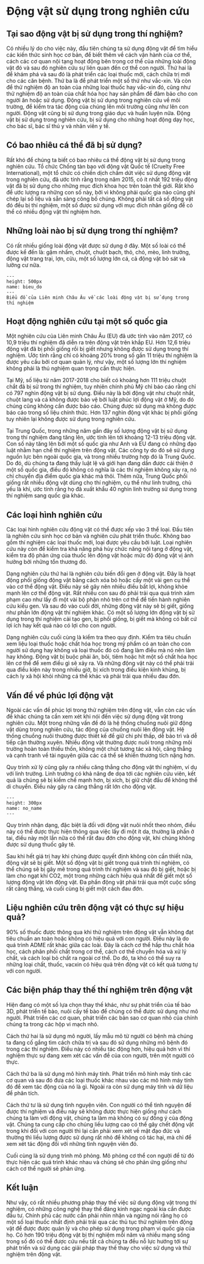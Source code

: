 # Động vật sử dụng trong nghiên cứu

## Tại sao động vật bị sử dụng trong thí nghiệm?

Có nhiều lý do cho việc này, đầu tiên chúng ta sử dụng động vật để tìm hiểu các kiến thức sinh học cơ bản, để biết thêm về cách vận hành của cơ thể, cách các cơ quan nội tạng hoạt động bên trong cơ thể của những loài động vật đó và sau đó nghiên cứu sự liên quan đến cơ thể con người. Thứ hai là để khám phá và sau đó là phát triển các loại thuốc mới, cách chữa trị mới cho các căn bệnh. Thứ ba là để phát triển một số thứ như vắc-xin. Và còn để thử nghiệm độ an toàn của những loại thuốc hay vắc-xin đó, cũng như thử nghiệm độ an toàn của chất hóa học hay sản phẩm để đảm bảo cho con người ăn hoặc sử dụng. Động vật bị sử dụng trong nghiên cứu về môi trường, để kiểm tra tác động của chúng lên môi trường cũng như lên con người. Động vật cũng bị sử dụng trong giáo dục và huấn luyện nữa. Động vật bị sử dụng trong nghiên cứu, bị sử dụng cho những hoạt động dạy học, cho bác sĩ, bác sĩ thú y và nhân viên y tế.
 
## Có bao nhiêu cá thể đã bị sử dụng?
Rất khó để chúng ta biết có bao nhiêu cá thể động vật bị sử dụng trong nghiên cứu. Tổ chức Chống tàn bạo với động vật Quốc tế (Cruelty Free International), một tổ chức có chiến dịch chấm dứt việc sử dụng động vật trong nghiên cứu, đã ước tính rằng trong năm 2015, có ít nhất 192 triệu động vật đã bị sử dụng cho những mục đích khoa học trên toàn thế giới. Rất khó để ước lượng ra những con số này, bởi vì không phải quốc gia nào cũng ghi chép lại số liệu và sẵn sàng công bố chúng. Không phải tất cả số động vật đó đều bị thí nghiệm, một số được sử dụng với mục đích nhân giống để có thể có nhiều động vật thí nghiệm hơn. 

## Những loài nào bị sử dụng trong thí nghiệm?
Có rất nhiều giống loài động vật được sử dụng ở đây. Một số loài có thể được kể đến là: gặm nhấm, chuột, chuột bạch, thỏ, chó, mèo, linh trưởng, động vật trang trại, lợn, cừu, một số lượng lớn cá, cả động vật bò sát và lưỡng cư nữa.

```{figure} ../../media/assets/Phan_03/dong_vat_trong_nghien_cuu/1.png
---
height: 500px
name: bieu_do
---
Biểu đồ của Liên minh Châu Âu về các loài động vật bị sử dụng trong thí nghiệm
```

## Hoạt động nghiên cứu tại một số quốc gia
Một nghiên cứu của Liên minh Châu Âu (EU) đã ước tính vào năm 2017, có 10,9 triệu thí nghiệm đã diễn ra trên động vật trên khắp EU. Hơn 12,6 triệu động vật đã bị phối giống rồi bị giết nhưng không được sử dụng trong thí nghiệm. Ước tính rằng chỉ có khoảng 20% trong số gần 11 triệu thí nghiệm là được yêu cầu bởi cơ quan quản lý, như vậy, một số lượng lớn thí nghiệm không phải là thú nghiệm quan trọng cần thực hiện. 

Tại Mỹ, số liệu từ năm 2017-2018 cho biết có khoảng hơn 111 triệu chuột chắt đã bị sử trong thí nghiệm, tuy nhiên chính phủ Mỹ chỉ báo cáo rằng chỉ có 797 nghìn động vật bị sử dụng. Điều này là bởi động vật như chuột nhắt, chuột lang và cá không được bảo vệ bởi luật phúc lợi động vật ở Mỹ, do đó chúng cũng không cần được báo cáo. Chúng được sử dụng mà không được báo cáo trong số liệu chính thức. Hơn 137 nghìn động vật khác bị phối giống tuy nhiên lại không được sử dụng trong nghiên cứu. 

Tại Trung Quốc, trong những năm gần đây số lượng động vật bị sử dụng trong thí nghiệm đang tăng lên, ước tính lên tới khoảng 12-13 triệu động vật. Con số này tăng lên bởi một số quốc gia như Anh và EU đang có những đạo luật nhằm hạn chế thí nghiệm trên động vật. Các công ty do đó sẽ sử dụng nguồn lực bên ngoài quốc gia, và trong nhiều trường hợp đó là Trung Quốc. Do đó, dù chúng ta đang thấy luật lệ và giới hạn đang dần được cải thiện ở một số quốc gia, điều đó không có nghĩa là các thí nghiệm không xảy ra, nó chỉ chuyển địa điểm quốc gia khác mà thôi. Thêm nữa, Trung Quốc phối giống rất nhiều động vật dùng cho thí nghiệm, cụ thể như linh trưởng, chủ yếu là khỉ, ước tính rằng họ đã xuất khẩu 40 nghìn linh trưởng sử dụng trong thí nghiệm sang quốc gia khác.

## Các loại hình nghiên cứu 
Các loại hình nghiên cứu động vật có thể được xếp vào 3 thể loại. Đầu tiên là nghiên cứu sinh học cơ bản và nghiên cứu phát triển thuốc. Không bao gồm thí nghiệm các loại thuốc mới, loại được yêu cầu bởi luật. Loại nghiên cứu này còn để kiểm tra khả năng phá hủy chức năng nội tạng ở động vật, kiểm tra độ phản ứng của thuốc lên động vật hoặc mức độ động vật vị ảnh hưởng bởi những tổn thương đó. 

Dạng nghiên cứu thứ hai là nghiên cứu biến đổi gen ở động vật. Đây là hoạt động phối giống động vật bằng cách xóa bỏ hoặc cấy một vài gen cụ thể vào cơ thể động vật. Điều này sẽ gây nên nhiều điều bất lợi, không khỏe mạnh lên cơ thể động vật. Rất nhiều con sau đó phải trải qua quá trình xâm phạm cao như lấy đi một vài bộ phận nhỏ trên cơ thể để tiến hành nghiên cứu kiểu gen. Và sau đó vào cuối đời, những động vật này sẽ bị giết, giống như phần lớn động vật thí nghiệm khác. Có một số lượng lớn động vật bị sử dụng trong thí nghiệm cải tạo gen, bị phối giống, bị giết mà không có bất cứ lợi ích hay kết quả nào có lợi cho con người. 

Dạng nghiên cứu cuối cùng là kiểm tra theo quy định. Kiểm tra tiêu chuẩn xem liệu loại thuốc hoặc chất hóa học trong mỹ phẩm có an toàn cho con người sử dụng hay không và loại thuốc đó có đang làm điều mà nó nên làm hay không. Động vật bị buộc phải ăn, bôi, tiêm hoặc hít một số chất hóa học lên cơ thể để xem điều gì sẽ xảy ra. Và những động vật này có thể phải trải qua điều kiện này trong nhiều giờ, bị xích trong điều kiện kinh khủng, bị cách ly xã hội khỏi những cá thể khác và phải trải qua nhiều đau đớn. 

## Vấn đề về phúc lợi động vật
Ngoài các vấn đề phúc lợi trong thử nghiệm trên động vật, vẫn còn các vấn đề khác chúng ta cần xem xét khi nói đến việc sử dụng động vật trong nghiên cứu. Một trong những vấn đề đó là hệ thống chuồng nuôi giữ động vật dùng trong nghiên cứu, tác động của chuồng nuôi lên động vật. Hệ thống chuồng nuôi thường được thiết kế để giữ chi phí thấp, dễ bảo trì và dễ tiếp cận thường xuyên. Nhiều động vật thường được nuôi trong những môi trường hoàn toàn thiếu thốn, không một chút tương tác xã hội, căng thẳng và cạnh tranh về tài nguyên giữa các cá thể sẽ khiến thương tích nặng hơn. 

Quy trình xử lý cũng gây ra nhiều căng thẳng cho động vật thí nghiệm, ví dụ với linh trưởng. Linh trưởng có khả năng đe dọa tới các nghiên cứu viên, kết quả là chúng sẽ bị kiềm chế mạnh hơn, bị xích, bị giữ chặt đầu để không thể di chuyển. Điều này gây ra căng thẳng rất lớn cho động vật. 

```{figure} ../../media/assets/Phan_03/dong_vat_trong_nghien_cuu/2.png
---
height: 300px
name: no_name
---
```

Quy trình nhận dạng, đặc biệt là đối với động vật nuôi nhốt theo nhóm, điều này có thể được thực hiện thông qua việc lấy đi một ít da, thường là phần ở tai, điều này một lần nữa có thể rất đau đớn cho động vật, khi chúng không được sử dụng thuốc gây tê. 

Sau khi hết giá trị hay khi chúng được quyết định không còn cần thiết nữa, động vật sẽ bị giết. Một số động vật bị giết trong quá trình thí nghiệm, có thể chúng sẽ bị gây mê trong quá trình thí nghiệm và sau đó bị giết, hoặc bị làm cho ngạt khí CO2, một trong những cách hiệu quả nhất để giết một số lượng động vật lớn động vật. Đa phần động vật phải trải qua một cuộc sống rất căng thẳng, và cuối cùng bị giết một cách đau đớn. 

## Liệu nghiên cứu trên động vật có thực sự hiệu quả?
90% số thuốc được thông qua khi thử nghiệm trên động vật vẫn không đạt tiêu chuẩn an toàn hoặc không có hiệu quả với con người. Điều này là do quá trình ADME rất khác giữa các loài. Đây là cách cơ thể hấp thu chất hóa học, cách phân phối chất trong cơ thể, cách cơ thể chuyển hóa và xử lý chất, và cách loại bỏ chất ra ngoài cơ thể. Do đó, ta khó có thể suy ra những loại chất, thuốc, vacxin có hiệu quả trên động vật có kết quả tương tự với con người.

## Các biện pháp thay thế thí nghiệm trên động vật
Hiện đang có một số lựa chọn thay thế khác, như sự phát triển của tế bào 3D, phát triển tế bào, nuôi cấy tế bào để chúng có thể được sử dụng như mô người. Phát triển các cơ quan, phát triển các bản sao cơ quan nhỏ của chính chúng ta trong các hộp vi mạch nhỏ. 

Cách thứ hai là sử dụng mô người, lấy mẫu mô từ người có bệnh mà chúng ta đang cố gắng tìm cách chữa trị và sau đó sử dụng những mô bệnh đó trong các thí nghiệm. Điều này có nhiều tác động hơn, hiệu quả hơn vì thí nghiệm thực sự đang xem xét các vấn đề của con người, trên một người có thực.

Cách thứ ba là sử dụng mô hình máy tính. Phát triển mô hình máy tính các cơ quan và sau đó đưa các loại thuốc khác nhau vào các mô hình máy tính đó để xem tác động của nó là gì. Ngoài ra còn sử dụng máy tính và dữ liệu để phân tích.

Cách thứ tư là sử dụng tình nguyện viên. Con người có thể tình nguyện để được thí nghiệm và điều này sẽ không được thực hiện giống như cách chúng ta làm với động vật, chúng ta làm mà không có sự đồng ý của động vật. Chúng ta cung cấp cho chúng liều lượng cao có thể gây chết động vật trong khi đối với con người thì lại cần phải xem xét về mặt đạo đức và thường thì liều lượng được sử dụng rất nhỏ để không có tác hại, mà chỉ để xem xét tác động đối với những tình nguyện viên đó.

Cuối cùng là sử dụng trình mô phỏng. Mô phỏng cơ thể con người để từ đó thực hiện các quá trình khác nhau và chúng sẽ cho phản ứng giống như cách cơ thể người sẽ phản ứng. 

## Kết luận
Như vậy, có rất nhiều phương pháp thay thế việc sử dụng động vật trong thí nghiệm, có những công nghệ thay thế đáng kinh ngạc ngoài kia cần được đầu tư. Chính phủ các nước cần phải nhìn nhận và ngừng nói rằng họ có một số loại thuốc nhất định phải trải qua các thủ tục thử nghiệm trên động vật để được được quản lý và cho phép sử dụng trong phạm vi quốc gia của họ. Có hơn 190 triệu động vật bị thí nghiệm mỗi năm và nhiều mạng sống trong số đó có thể được cứu nếu tất cả chúng ta đều nỗ lực hướng tới sự phát triển và sử dụng các giải pháp thay thế thay cho việc sử dụng và thử nghiệm trên động vật. 





